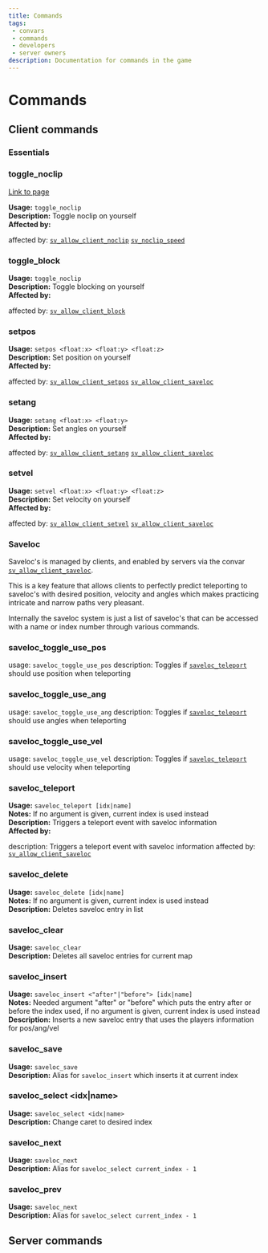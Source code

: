 ```yaml
---
title: Commands
tags: 
 - convars
 - commands
 - developers
 - server owners
description: Documentation for commands in the game
---
```


# Commands

## Client commands

### Essentials

### toggle_noclip

[Link to page](/docs/commands/toggle_noclip)

__Usage:__ `toggle_noclip`  
__Description:__ Toggle noclip on yourself  
__Affected by:__

affected by:
    [`sv_allow_client_noclip`](/docs/config-variables/sv_exampleconvar)
    [`sv_noclip_speed`](/docs/config-variables/sv_exampleconvar) 

### toggle_block

__Usage:__ `toggle_noclip`  
__Description:__ Toggle blocking on yourself  
__Affected by:__

affected by:
    [`sv_allow_client_block`](/docs/config-variables/sv_exampleconvar)

### setpos

__Usage:__ `setpos <float:x> <float:y> <float:z>`  
__Description:__ Set position on yourself  
__Affected by:__

affected by:
    [`sv_allow_client_setpos`](/docs/config-variables/sv_exampleconvar)
    [`sv_allow_client_saveloc`](/docs/config-variables/sv_exampleconvar)

### setang

__Usage:__ `setang <float:x> <float:y>`  
__Description:__ Set angles on yourself  
__Affected by:__

affected by:
    [`sv_allow_client_setang`](/docs/config-variables/sv_exampleconvar)
    [`sv_allow_client_saveloc`](/docs/config-variables/sv_exampleconvar)

### setvel

__Usage:__ `setvel <float:x> <float:y> <float:z>`  
__Description:__ Set velocity on yourself  
__Affected by:__

affected by:
    [`sv_allow_client_setvel`](/docs/config-variables/sv_exampleconvar)
    [`sv_allow_client_saveloc`](/docs/config-variables/sv_exampleconvar)

### Saveloc

Saveloc's is managed by clients, and enabled by servers via the convar [`sv_allow_client_saveloc`](/docs/config-variables/sv_exampleconvar).

This is a key feature that allows clients to perfectly predict teleporting to saveloc's with desired position, velocity and angles which makes practicing intricate and narrow paths very pleasant.

Internally the saveloc system is just a list of saveloc's that can be accessed with a name or index number through various commands.

### saveloc_toggle_use_pos

usage: `saveloc_toggle_use_pos`
description: Toggles if [`saveloc_teleport`](/docs/commands/toggle_noclip) should use position when teleporting

### saveloc_toggle_use_ang

usage: `saveloc_toggle_use_ang`
description: Toggles if [`saveloc_teleport`](/docs/commands/toggle_noclip) should use angles when teleporting

### saveloc_toggle_use_vel

usage: `saveloc_toggle_use_vel`
description: Toggles if [`saveloc_teleport`](/docs/commands/toggle_noclip) should use velocity when teleporting

### saveloc_teleport

__Usage:__ `saveloc_teleport [idx|name]`  
__Notes:__ If no argument is given, current index is used instead  
__Description:__ Triggers a teleport event with saveloc information  
__Affected by:__

description: Triggers a teleport event with saveloc information
affected by: [`sv_allow_client_saveloc`](/docs/config-variables/sv_exampleconvar)

### saveloc_delete

__Usage:__ `saveloc_delete [idx|name]`  
__Notes:__ If no argument is given, current index is used instead  
__Description:__ Deletes saveloc entry in list  

### saveloc_clear

__Usage:__ `saveloc_clear`  
__Description:__ Deletes all saveloc entries for current map  

### saveloc_insert

__Usage:__ `saveloc_insert <"after"|"before"> [idx|name]`  
__Notes:__ Needed argument "after" or "before" which puts the entry after or before the index used, if no argument is given, current index is used instead  
__Description:__ Inserts a new saveloc entry that uses the players information for pos/ang/vel  

### saveloc_save

__Usage:__ `saveloc_save`  
__Description:__ Alias for `saveloc_insert` which inserts it at current index  

### saveloc_select <idx|name>

__Usage:__ `saveloc_select <idx|name>`  
__Description:__ Change caret to desired index  

### saveloc_next

__Usage:__ `saveloc_next`  
__Description:__ Alias for `saveloc_select current_index - 1`  

### saveloc_prev

__Usage:__ `saveloc_next`  
__Description:__ Alias for `saveloc_select current_index - 1`  

## Server commands
